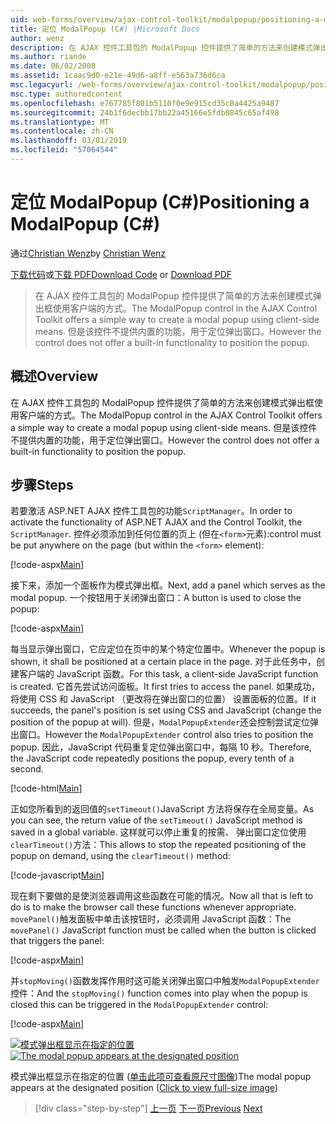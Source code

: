 ```yaml
---
uid: web-forms/overview/ajax-control-toolkit/modalpopup/positioning-a-modalpopup-cs
title: 定位 ModalPopup (C#) |Microsoft Docs
author: wenz
description: 在 AJAX 控件工具包的 ModalPopup 控件提供了简单的方法来创建模式弹出框使用客户端的方式。 但是该控件不提供...
ms.author: riande
ms.date: 06/02/2008
ms.assetid: 1caac9d0-e21e-49d6-a8ff-e563a736d6ca
msc.legacyurl: /web-forms/overview/ajax-control-toolkit/modalpopup/positioning-a-modalpopup-cs
msc.type: authoredcontent
ms.openlocfilehash: e767785f801b5110f0e9e915cd35c8a4425a9487
ms.sourcegitcommit: 24b1f6decbb17bb22a45166e5fdb0845c65af498
ms.translationtype: MT
ms.contentlocale: zh-CN
ms.lasthandoff: 03/01/2019
ms.locfileid: "57064544"
---
```

<a name="positioning-a-modalpopup-c"></a><span data-ttu-id="d6303-104">定位 ModalPopup (C#)</span><span class="sxs-lookup"><span data-stu-id="d6303-104">Positioning a ModalPopup (C#)</span></span>
====================
<span data-ttu-id="d6303-105">通过[Christian Wenz](https://github.com/wenz)</span><span class="sxs-lookup"><span data-stu-id="d6303-105">by [Christian Wenz](https://github.com/wenz)</span></span>

<span data-ttu-id="d6303-106">[下载代码](http://download.microsoft.com/download/2/4/0/24052038-f942-4336-905b-b60ae56f0dd5/ModalPopup4.cs.zip)或[下载 PDF](http://download.microsoft.com/download/b/6/a/b6ae89ee-df69-4c87-9bfb-ad1eb2b23373/modalpopup4CS.pdf)</span><span class="sxs-lookup"><span data-stu-id="d6303-106">[Download Code](http://download.microsoft.com/download/2/4/0/24052038-f942-4336-905b-b60ae56f0dd5/ModalPopup4.cs.zip) or [Download PDF](http://download.microsoft.com/download/b/6/a/b6ae89ee-df69-4c87-9bfb-ad1eb2b23373/modalpopup4CS.pdf)</span></span>

> <span data-ttu-id="d6303-107">在 AJAX 控件工具包的 ModalPopup 控件提供了简单的方法来创建模式弹出框使用客户端的方式。</span><span class="sxs-lookup"><span data-stu-id="d6303-107">The ModalPopup control in the AJAX Control Toolkit offers a simple way to create a modal popup using client-side means.</span></span> <span data-ttu-id="d6303-108">但是该控件不提供内置的功能，用于定位弹出窗口。</span><span class="sxs-lookup"><span data-stu-id="d6303-108">However the control does not offer a built-in functionality to position the popup.</span></span>


## <a name="overview"></a><span data-ttu-id="d6303-109">概述</span><span class="sxs-lookup"><span data-stu-id="d6303-109">Overview</span></span>

<span data-ttu-id="d6303-110">在 AJAX 控件工具包的 ModalPopup 控件提供了简单的方法来创建模式弹出框使用客户端的方式。</span><span class="sxs-lookup"><span data-stu-id="d6303-110">The ModalPopup control in the AJAX Control Toolkit offers a simple way to create a modal popup using client-side means.</span></span> <span data-ttu-id="d6303-111">但是该控件不提供内置的功能，用于定位弹出窗口。</span><span class="sxs-lookup"><span data-stu-id="d6303-111">However the control does not offer a built-in functionality to position the popup.</span></span>

## <a name="steps"></a><span data-ttu-id="d6303-112">步骤</span><span class="sxs-lookup"><span data-stu-id="d6303-112">Steps</span></span>

<span data-ttu-id="d6303-113">若要激活 ASP.NET AJAX 控件工具包的功能`ScriptManager`。</span><span class="sxs-lookup"><span data-stu-id="d6303-113">In order to activate the functionality of ASP.NET AJAX and the Control Toolkit, the `ScriptManager`.</span></span> <span data-ttu-id="d6303-114">控件必须添加到任何位置的页上 (但在`<form>`元素):</span><span class="sxs-lookup"><span data-stu-id="d6303-114">control must be put anywhere on the page (but within the `<form>` element):</span></span>

[!code-aspx[Main](positioning-a-modalpopup-cs/samples/sample1.aspx)]

<span data-ttu-id="d6303-115">接下来，添加一个面板作为模式弹出框。</span><span class="sxs-lookup"><span data-stu-id="d6303-115">Next, add a panel which serves as the modal popup.</span></span> <span data-ttu-id="d6303-116">一个按钮用于关闭弹出窗口：</span><span class="sxs-lookup"><span data-stu-id="d6303-116">A button is used to close the popup:</span></span>

[!code-aspx[Main](positioning-a-modalpopup-cs/samples/sample2.aspx)]

<span data-ttu-id="d6303-117">每当显示弹出窗口，它应定位在页中的某个特定位置中。</span><span class="sxs-lookup"><span data-stu-id="d6303-117">Whenever the popup is shown, it shall be positioned at a certain place in the page.</span></span> <span data-ttu-id="d6303-118">对于此任务中，创建客户端的 JavaScript 函数。</span><span class="sxs-lookup"><span data-stu-id="d6303-118">For this task, a client-side JavaScript function is created.</span></span> <span data-ttu-id="d6303-119">它首先尝试访问面板。</span><span class="sxs-lookup"><span data-stu-id="d6303-119">It first tries to access the panel.</span></span> <span data-ttu-id="d6303-120">如果成功，将使用 CSS 和 JavaScript （更改将在弹出窗口的位置） 设置面板的位置。</span><span class="sxs-lookup"><span data-stu-id="d6303-120">If it succeeds, the panel's position is set using CSS and JavaScript (change the position of the popup at will).</span></span> <span data-ttu-id="d6303-121">但是，`ModalPopupExtender`还会控制尝试定位弹出窗口。</span><span class="sxs-lookup"><span data-stu-id="d6303-121">However the `ModalPopupExtender` control also tries to position the popup.</span></span> <span data-ttu-id="d6303-122">因此，JavaScript 代码重复定位弹出窗口中，每隔 10 秒。</span><span class="sxs-lookup"><span data-stu-id="d6303-122">Therefore, the JavaScript code repeatedly positions the popup, every tenth of a second.</span></span>

[!code-html[Main](positioning-a-modalpopup-cs/samples/sample3.html)]

<span data-ttu-id="d6303-123">正如您所看到的返回值的`setTimeout()`JavaScript 方法将保存在全局变量。</span><span class="sxs-lookup"><span data-stu-id="d6303-123">As you can see, the return value of the `setTimeout()` JavaScript method is saved in a global variable.</span></span> <span data-ttu-id="d6303-124">这样就可以停止重复的按需、 弹出窗口定位使用`clearTimeout()`方法：</span><span class="sxs-lookup"><span data-stu-id="d6303-124">This allows to stop the repeated positioning of the popup on demand, using the `clearTimeout()` method:</span></span>

[!code-javascript[Main](positioning-a-modalpopup-cs/samples/sample4.js)]

<span data-ttu-id="d6303-125">现在剩下要做的是使浏览器调用这些函数在可能的情况。</span><span class="sxs-lookup"><span data-stu-id="d6303-125">Now all that is left to do is to make the browser call these functions whenever appropriate.</span></span> <span data-ttu-id="d6303-126">`movePanel()`触发面板中单击该按钮时，必须调用 JavaScript 函数：</span><span class="sxs-lookup"><span data-stu-id="d6303-126">The `movePanel()` JavaScript function must be called when the button is clicked that triggers the panel:</span></span>

[!code-aspx[Main](positioning-a-modalpopup-cs/samples/sample5.aspx)]

<span data-ttu-id="d6303-127">并`stopMoving()`函数发挥作用时这可能关闭弹出窗口中触发`ModalPopupExtender`控件：</span><span class="sxs-lookup"><span data-stu-id="d6303-127">And the `stopMoving()` function comes into play when the popup is closed this can be triggered in the `ModalPopupExtender` control:</span></span>

[!code-aspx[Main](positioning-a-modalpopup-cs/samples/sample6.aspx)]


<span data-ttu-id="d6303-128">[![模式弹出框显示在指定的位置](positioning-a-modalpopup-cs/_static/image2.png)](positioning-a-modalpopup-cs/_static/image1.png)</span><span class="sxs-lookup"><span data-stu-id="d6303-128">[![The modal popup appears at the designated position](positioning-a-modalpopup-cs/_static/image2.png)](positioning-a-modalpopup-cs/_static/image1.png)</span></span>

<span data-ttu-id="d6303-129">模式弹出框显示在指定的位置 ([单击此项可查看原尺寸图像](positioning-a-modalpopup-cs/_static/image3.png))</span><span class="sxs-lookup"><span data-stu-id="d6303-129">The modal popup appears at the designated position ([Click to view full-size image](positioning-a-modalpopup-cs/_static/image3.png))</span></span>

> [!div class="step-by-step"]
> <span data-ttu-id="d6303-130">[上一页](handling-postbacks-from-a-modalpopup-cs.md)
> [下一页](launching-a-modal-popup-window-from-server-code-vb.md)</span><span class="sxs-lookup"><span data-stu-id="d6303-130">[Previous](handling-postbacks-from-a-modalpopup-cs.md)
[Next](launching-a-modal-popup-window-from-server-code-vb.md)</span></span>
